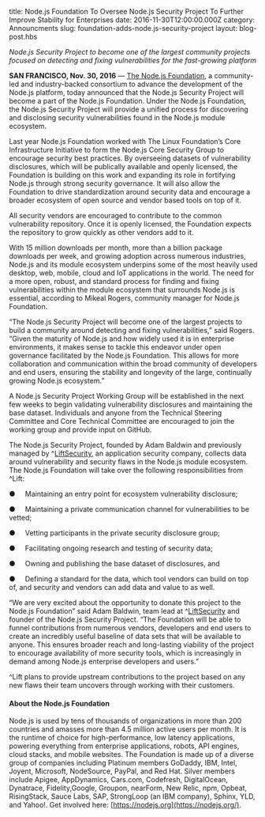 title: Node.js Foundation To Oversee Node.js Security Project To Further Improve Stability for Enterprises
date: 2016-11-30T12:00:00.000Z
category: Announcments
slug: foundation-adds-node.js-security-project
layout: blog-post.hbs

_Node.js Security Project to become one of the largest community projects focused on detecting and fixing vulnerabilities for the fast-growing platform_

**SAN FRANCISCO, Nov. 30, 2016** — [The Node.js Foundation](https://nodejs.org/en/foundation/), a community-led and industry-backed consortium to advance the development of the Node.js platform, today announced that the Node.js Security Project will become a part of the Node.js Foundation. Under the Node.js Foundation, the Node.js Security Project will provide a unified
process for discovering and disclosing security vulnerabilities found in the Node.js module ecosystem. 

Last year Node.js Foundation worked with The Linux Foundation’s Core Infrastructure Initiative to form the Node.js Core Security Group to encourage security best practices. By overseeing datasets of vulnerability disclosures, which will be publically available and openly licensed, the Foundation is building on this work and expanding its role in fortifying Node.js through strong security governance. It will also allow the Foundation to drive standardization around security data and encourage a broader ecosystem of open source and vendor based tools on top of it.

[]()All security vendors are encouraged to contribute to the common vulnerability repository. Once it is openly licensed, the Foundation expects the repository to grow quickly as other vendors add to it.

With 15 million downloads per month, more than a billion package downloads per week, and growing adoption across numerous industries, Node.js and its module ecosystem underpins some of the most heavily used desktop, web, mobile, cloud and IoT applications in the world. The need for a more open, robust, and standard process for finding and fixing vulnerabilities
within the module ecosystem that surrounds Node.js is essential, according to Mikeal Rogers, community manager for Node.js Foundation. 

“The Node.js Security Project will become one of the largest projects to build a community around detecting and fixing vulnerabilities,” said Rogers. “Given the maturity of Node.js and how widely used it is in enterprise environments, it makes sense to tackle this endeavor under open governance facilitated by the Node.js Foundation. This allows for more collaboration and communication within the broad community of developers and end users, ensuring the stability and longevity of the large, continually growing Node.js ecosystem.”

[]()A Node.js Security Project Working Group will be established in the next few weeks to begin validating vulnerability disclosures and maintaining the base dataset. Individuals and anyone from the Technical Steering Committee and Core Technical Committee are encouraged to join the working group and provide input on GitHub. 

The Node.js Security Project, founded by Adam Baldwin and previously managed by ^[Lift](https://liftsecurity.io/)[Security](https://liftsecurity.io/), an application security company, collects data around vulnerability and security flaws in the Node.js module ecosystem. The Node.js Foundation will take over the following responsibilities from ^Lift:

●     Maintaining an entry point for ecosystem vulnerability disclosure;

●     Maintaining a private communication channel for vulnerabilities to be vetted;

●     Vetting participants in the private security disclosure group;

●     Facilitating ongoing research and testing of security data; 

●     Owning and publishing the base dataset of disclosures, and 

●     Defining a standard for the data, which tool vendors can build on top of, and security and vendors can add data and    value to as well.

“We are very excited about the opportunity to donate this project to the Node.js Foundation” said Adam Baldwin, team lead at ^[Lift](https://liftsecurity.io/)[Security](https://liftsecurity.io/) and founder of the Node.js Security Project. “The Foundation will be able to funnel contributions from numerous vendors, developers and end users to create an incredibly useful baseline of data sets that will be available to anyone. This ensures broader reach and long-lasting viability of the project to encourage availability of more security tools, which is increasingly in demand among Node.js enterprise developers and users.” 

^Lift plans to provide upstream contributions to the project based on any new flaws their team uncovers through working with their customers. 

#### []()**About the Node.js Foundation**

Node.js is used by tens of thousands of organizations in more than 200 countries and amasses more than 4.5 million active users per month. It is the runtime of choice for high-performance, low latency applications, powering everything from enterprise applications, robots, API engines, cloud stacks, and mobile websites. The Foundation is made up of a diverse group of companies including Platinum members GoDaddy, IBM, Intel, Joyent, Microsoft, NodeSource, PayPal, and Red Hat. Silver members include Apigee, AppDynamics, Cars.com, Codefresh, DigitalOcean, Dynatrace, Fidelity,Google, Groupon, nearForm, New Relic, npm, Opbeat, RisingStack, Sauce Labs, SAP, StrongLoop (an IBM company), Sphinx, YLD, and Yahoo!. Get involved here: [https://nodejs.org](https://nodejs.org/).
